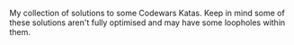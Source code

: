 My collection of solutions to some Codewars Katas.
Keep in mind some of these solutions aren't fully optimised and may have some loopholes within them.
